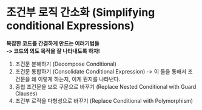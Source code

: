 # 조건부 로직 간소화 (Simplifying conditional Expressions)

**복잡한 코드를 간결하게 만드는 여러기법들  
-> 코드의 의도 목적을 잘 나타내도록 하자!**

1. 조건문 분해하기 (Decompose Conditional)
2. 조건문 통합하기 (Consolidate Conditional Expression) -> 이 둘을 통해서 조건문을 왜 이렇게 하는지, 이게 뭔지를 나타낸다.
3. 중첩 조건문을 보호 구문으로 바꾸기 (Replace Nested Conditional with Guard Clauses)
4. 조건부 로직을 다형성으로 바꾸기 (Replace Conditional with Polymorphism)
